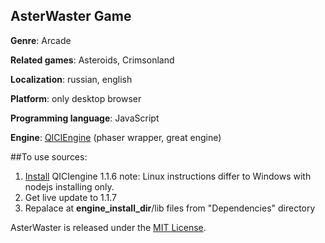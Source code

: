 ## AsterWaster Game

**Genre**: Arcade

**Related games**: Asteroids, Crimsonland

**Localization**: russian, english

**Platform**: only desktop browser

**Programming language**: JavaScript

**Engine**: [QICIEngine](http://qiciengine.com/) (phaser wrapper, great engine)

##To use sources:

1. [Install](http://docs.qiciengine.com/manual/Overview/Install.html) QICIengine 1.1.6
note: Linux instructions differ to Windows with nodejs installing only.
1. Get live update to 1.1.7
1. Repalace at **engine_install_dir**/lib files from "Dependencies" directory

AsterWaster is released under the [MIT License](http://opensource.org/licenses/MIT).